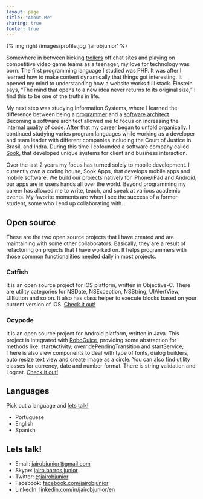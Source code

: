 ```yaml
---
layout: page
title: "About Me"
sharing: true
footer: true
---
```


<script type="text/javascript">
    $.domReady(function(){
		hideSidebar();
    });
</script>

{% img right /images/profile.jpg 'jairobjunior' %}

Somewhere in between kicking [trollers][tr] off chat sites and playing on competitive video game teams as a teenager, my love for technology was born. The first programming language I studied was PHP. It was after I learned how to make content dynamically that things got interesting. It opened my mind to understanding how a website works full stack. Einstein says, “The mind that opens to a new idea never returns to its original size,” I find this to be one of the truths in life.

My next step was studying Information Systems, where I learned the difference between being a [programmer][p] and a [software architect][sa]. Becoming a software architect allowed me to focus on increasing the internal quality of code. After that my career began to unfold organically. I continued studying varies program languages while working as a developer and team leader with different companies including the Court of Justice in Brasil, and Indra. During this time I cofounded a software company called [Sook][s], that developed unique systems for client and business interaction.

Over the last 2 years my focus has turned solely to mobile development. I currently own a coding house, Sook Apps, that develops mobile apps and mobile software. We build our projects natively for iPhone/iPad and Android, our apps are in users hands all over the world. Beyond programming my career has allowed me to write, teach, and speak at various academic events. My favorite moments are when I see the success of a former student, some who I end up collaborating with.

## Open source

These are the two open source projects that I have created and are maintaining with some other collaborators. Basically, they are a result of refactoring on projects that I have worked on. It helps programmers with those common functionalities needed daily in most projects.

### Catfish

It is an open source project for iOS platform, written in Objective-C. There are utility categories for NSDate, NSException, NSString, UIAlertView, UIButton and so on. It also has class helper to execute blocks based on your current version of iOS. [Check it out!][c]

### Ocypode

It is an open source project for Android platform, written in Java. This project is integrated with [RoboGuice][rg], providing some abstraction for methods like: startActivity; overridePendingTransition and startService; There is also view components to deal with type of fonts, dialog builders, auto resize text view and create image as a circle. You can also find utility classes for currency, date and number format. There is string validation and Logcat. [Check it out!][o]

## Languages

Pick out a language and <a href="{{ root_url }}/about/#lets_talk!" target="lets_talk">lets talk!</a>

* Portuguese
* English
* Spanish

## <a id="lets_talk!"></a>Lets talk!

* Email: jairobjunior@gmail.com
* Skype: <a href="skype:jairo.barros.junior?chat">jairo.barros.junior</a>
* Twitter: [@jairobjunior][t]
* Facebook: [facebook.com/jairobjunior][fb]
* LinkedIn: [linkedin.com/in/jairobjunior/en][in]

[o]: https://github.com/jairobjunior/Ocypode
[c]: https://github.com/jairobjunior/Catfish
[t]: https://twitter.com/#!/jairobjunior
[fb]: https://www.facebook.com/jairobjunior
[in]: http://www.linkedin.com/in/jairobjunior/en
[tr]: http://en.wikipedia.org/wiki/Troll_(Internet)
[s]: http://www.sook.com.br
[p]: http://en.wikipedia.org/wiki/Programmer
[sa]: http://en.wikipedia.org/wiki/Software_architect
[rg]: https://github.com/roboguice/roboguice